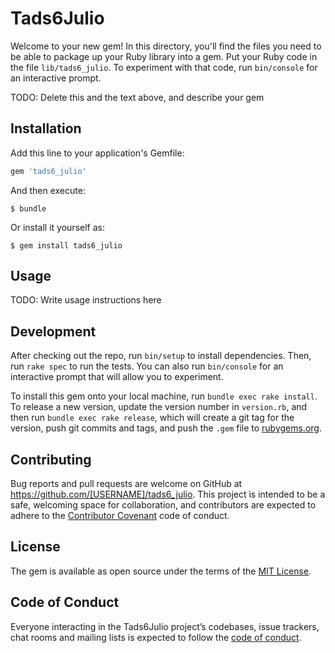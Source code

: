 # Tads6Julio

Welcome to your new gem! In this directory, you'll find the files you need to be able to package up your Ruby library into a gem. Put your Ruby code in the file `lib/tads6_julio`. To experiment with that code, run `bin/console` for an interactive prompt.

TODO: Delete this and the text above, and describe your gem

## Installation

Add this line to your application's Gemfile:

```ruby
gem 'tads6_julio'
```

And then execute:

    $ bundle

Or install it yourself as:

    $ gem install tads6_julio

## Usage

TODO: Write usage instructions here

## Development

After checking out the repo, run `bin/setup` to install dependencies. Then, run `rake spec` to run the tests. You can also run `bin/console` for an interactive prompt that will allow you to experiment.

To install this gem onto your local machine, run `bundle exec rake install`. To release a new version, update the version number in `version.rb`, and then run `bundle exec rake release`, which will create a git tag for the version, push git commits and tags, and push the `.gem` file to [rubygems.org](https://rubygems.org).

## Contributing

Bug reports and pull requests are welcome on GitHub at https://github.com/[USERNAME]/tads6_julio. This project is intended to be a safe, welcoming space for collaboration, and contributors are expected to adhere to the [Contributor Covenant](http://contributor-covenant.org) code of conduct.

## License

The gem is available as open source under the terms of the [MIT License](https://opensource.org/licenses/MIT).

## Code of Conduct

Everyone interacting in the Tads6Julio project’s codebases, issue trackers, chat rooms and mailing lists is expected to follow the [code of conduct](https://github.com/loardjulio/tads6_julio/blob/master/CODE_OF_CONDUCT.md).
